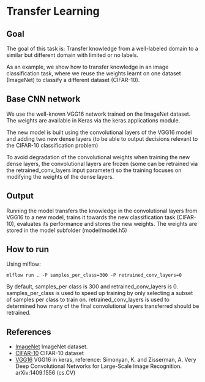 # Transfer Learning

## Goal

The goal of this task is: Transfer knowledge from a well-labeled domain to a similar but different domain with limited or no labels. 

As an example, we show how to transfer knowledge in an image classification task, where we reuse the weights learnt on one dataset (ImageNet) to classify a different dataset (CIFAR-10). 

## Base CNN network

We use the well-known VGG16 network trained on the ImageNet dataset. The weights are available in Keras via the keras.applications module. 

The new model is built using the convolutional layers of the VGG16 model and adding two new dense layers (to be able to output decisions relevant to the CIFAR-10 classification problem)

To avoid degradation of the convolutional weights when training the new dense layers, the convolutional layers are frozen (some can be retrained via the retrained_conv_layers input parameter) so the training focuses on modifying the weights of the dense layers.


## Output

Running the model transfers the knowledge in the convolutional layers from VGG16 to a new model, trains it towards the new classification task (CIFAR-10), evaluates its performance and stores the new weights. The weights are stored in the model subfolder (model/model.h5)

## How to run

Using mlflow:

`mlflow run . -P samples_per_class=300 -P retrained_conv_layers=0`

By default, samples_per class is 300 and retrained_conv_layers is 0. samples_per_class is used to speed up training by only selecting a subset of samples per class to train on. retrained_conv_layers is used to determined how many of the final convolutional layers transferred should be retrained.



## References

- [ImageNet](http://www.image-net.org/) ImageNet dataset.
- [CIFAR-10](https://www.cs.toronto.edu/~kriz/cifar.html) CIFAR-10 dataset
- [VGG16](https://keras.io/applications/#vgg16) VGG16 in keras, reference: Simonyan, K. and Zisserman, A. Very Deep Convolutional Networks for Large-Scale Image Recognition.  	arXiv:1409.1556 (cs.CV)
